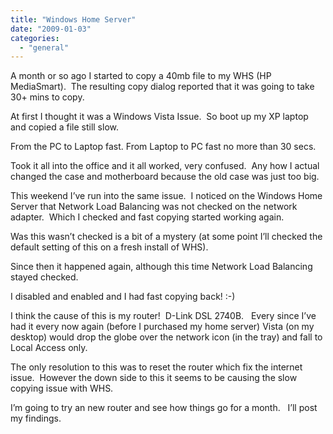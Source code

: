 ```yaml
---
title: "Windows Home Server"
date: "2009-01-03"
categories: 
  - "general"
---
```


  
A month or so ago I started to copy a 40mb file to my WHS (HP MediaSmart).  The resulting copy dialog reported that it was going to take 30+ mins to copy. 

At first I thought it was a Windows Vista Issue.  So boot up my XP laptop and copied a file still slow. 

From the PC to Laptop fast. From Laptop to PC fast no more than 30 secs.

Took it all into the office and it all worked, very confused.  Any how I actual changed the case and motherboard because the old case was just too big.

This weekend I’ve run into the same issue.  I noticed on the Windows Home Server that Network Load Balancing was not checked on the network adapter.  Which I checked and fast copying started working again.

Was this wasn’t checked is a bit of a mystery (at some point I’ll checked the default setting of this on a fresh install of WHS).

Since then it happened again, although this time Network Load Balancing stayed checked.

I disabled and enabled and I had fast copying back! :-)

I think the cause of this is my router!  D-Link DSL 2740B.   Every since I’ve had it every now again (before I purchased my home server) Vista (on my desktop) would drop the globe over the network icon (in the tray) and fall to Local Access only.

The only resolution to this was to reset the router which fix the internet issue.  However the down side to this it seems to be causing the slow copying issue with WHS.

I’m going to try an new router and see how things go for a month.   I’ll post my findings.
